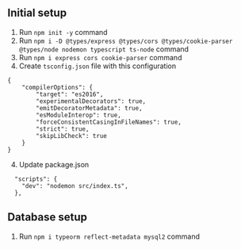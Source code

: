 ## Initial setup

1. Run `npm init -y` command
2. Run `npm i -D @types/express @types/cors @types/cookie-parser @types/node nodemon typescript ts-node` command
3. Run `npm i express cors cookie-parser` command
4. Create `tsconfig.json` file with this configuration

```
{
    "compilerOptions": {
        "target": "es2016",
        "experimentalDecorators": true,
        "emitDecoratorMetadata": true,
        "esModuleInterop": true,
        "forceConsistentCasingInFileNames": true,
        "strict": true,
        "skipLibCheck": true
    }
}

```

4. Update package.json

```
  "scripts": {
    "dev": "nodemon src/index.ts",
  },
```

## Database setup

1. Run `npm i typeorm reflect-metadata mysql2` command
